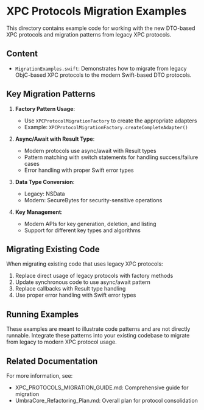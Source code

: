 # XPC Protocols Migration Examples

This directory contains example code for working with the new DTO-based XPC protocols and migration patterns from legacy XPC protocols.

## Content

- `MigrationExamples.swift`: Demonstrates how to migrate from legacy ObjC-based XPC protocols to the modern Swift-based DTO protocols.

## Key Migration Patterns

1. **Factory Pattern Usage**:
   - Use `XPCProtocolMigrationFactory` to create the appropriate adapters
   - Example: `XPCProtocolMigrationFactory.createCompleteAdapter()`

2. **Async/Await with Result Type**:
   - Modern protocols use async/await with Result types
   - Pattern matching with switch statements for handling success/failure cases
   - Error handling with proper Swift error types

3. **Data Type Conversion**:
   - Legacy: NSData
   - Modern: SecureBytes for security-sensitive operations

4. **Key Management**:
   - Modern APIs for key generation, deletion, and listing
   - Support for different key types and algorithms

## Migrating Existing Code

When migrating existing code that uses legacy XPC protocols:

1. Replace direct usage of legacy protocols with factory methods
2. Update synchronous code to use async/await pattern
3. Replace callbacks with Result type handling
4. Use proper error handling with Swift error types

## Running Examples

These examples are meant to illustrate code patterns and are not directly runnable. Integrate these patterns into your existing codebase to migrate from legacy to modern XPC protocol usage.

## Related Documentation

For more information, see:
- XPC_PROTOCOLS_MIGRATION_GUIDE.md: Comprehensive guide for migration
- UmbraCore_Refactoring_Plan.md: Overall plan for protocol consolidation
